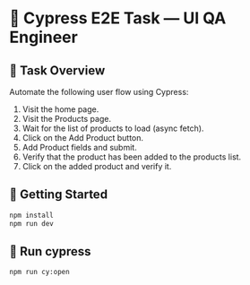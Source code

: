 # 🧪 Cypress E2E Task — UI QA Engineer

## 🎯 Task Overview

Automate the following user flow using Cypress:

1. Visit the home page.
2. Visit the Products page.
3. Wait for the list of products to load (async fetch).
4. Click on the Add Product button.
5. Add Product fields and submit.
6. Verify that the product has been added to the products list.
7. Click on the added product and verify it.

## 🚀 Getting Started

```bash
npm install
npm run dev
```

## 🚀 Run cypress

```bash
npm run cy:open
```
